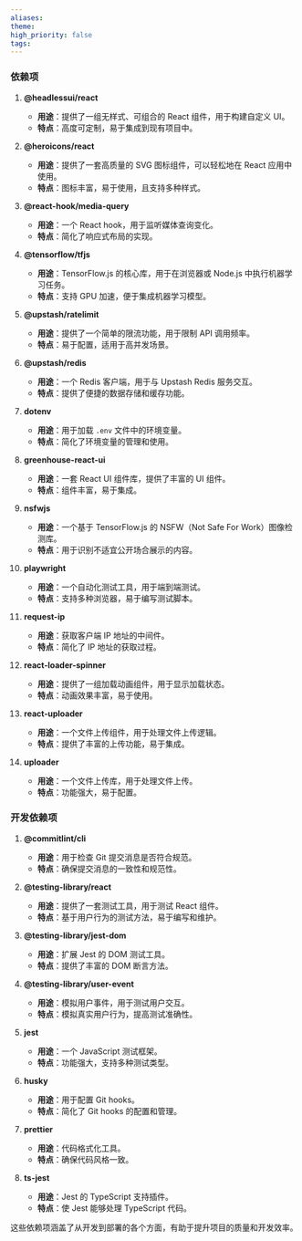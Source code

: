 ```yaml
---
aliases: 
theme: 
high_priority: false
tags:
---
```

### 依赖项

1. **@headlessui/react**
    
    - **用途**：提供了一组无样式、可组合的 React 组件，用于构建自定义 UI。
    - **特点**：高度可定制，易于集成到现有项目中。
2. **@heroicons/react**
    
    - **用途**：提供了一套高质量的 SVG 图标组件，可以轻松地在 React 应用中使用。
    - **特点**：图标丰富，易于使用，且支持多种样式。
3. **@react-hook/media-query**
    
    - **用途**：一个 React hook，用于监听媒体查询变化。
    - **特点**：简化了响应式布局的实现。
4. **@tensorflow/tfjs**
    
    - **用途**：TensorFlow.js 的核心库，用于在浏览器或 Node.js 中执行机器学习任务。
    - **特点**：支持 GPU 加速，便于集成机器学习模型。
5. **@upstash/ratelimit**
    
    - **用途**：提供了一个简单的限流功能，用于限制 API 调用频率。
    - **特点**：易于配置，适用于高并发场景。
6. **@upstash/redis**
    
    - **用途**：一个 Redis 客户端，用于与 Upstash Redis 服务交互。
    - **特点**：提供了便捷的数据存储和缓存功能。
7. **dotenv**
    
    - **用途**：用于加载 `.env` 文件中的环境变量。
    - **特点**：简化了环境变量的管理和使用。
8. **greenhouse-react-ui**
    
    - **用途**：一套 React UI 组件库，提供了丰富的 UI 组件。
    - **特点**：组件丰富，易于集成。
9. **nsfwjs**
    
    - **用途**：一个基于 TensorFlow.js 的 NSFW（Not Safe For Work）图像检测库。
    - **特点**：用于识别不适宜公开场合展示的内容。
10. **playwright**
    
    - **用途**：一个自动化测试工具，用于端到端测试。
    - **特点**：支持多种浏览器，易于编写测试脚本。
11. **request-ip**
    
    - **用途**：获取客户端 IP 地址的中间件。
    - **特点**：简化了 IP 地址的获取过程。
12. **react-loader-spinner**
    
    - **用途**：提供了一组加载动画组件，用于显示加载状态。
    - **特点**：动画效果丰富，易于使用。
13. **react-uploader**
    
    - **用途**：一个文件上传组件，用于处理文件上传逻辑。
    - **特点**：提供了丰富的上传功能，易于集成。
14. **uploader**
    
    - **用途**：一个文件上传库，用于处理文件上传。
    - **特点**：功能强大，易于配置。

### 开发依赖项

1. **@commitlint/cli**
    
    - **用途**：用于检查 Git 提交消息是否符合规范。
    - **特点**：确保提交消息的一致性和规范性。
2. **@testing-library/react**
    
    - **用途**：提供了一套测试工具，用于测试 React 组件。
    - **特点**：基于用户行为的测试方法，易于编写和维护。
3. **@testing-library/jest-dom**
    
    - **用途**：扩展 Jest 的 DOM 测试工具。
    - **特点**：提供了丰富的 DOM 断言方法。
4. **@testing-library/user-event**
    
    - **用途**：模拟用户事件，用于测试用户交互。
    - **特点**：模拟真实用户行为，提高测试准确性。
5. **jest**
    
    - **用途**：一个 JavaScript 测试框架。
    - **特点**：功能强大，支持多种测试类型。
6. **husky**
    
    - **用途**：用于配置 Git hooks。
    - **特点**：简化了 Git hooks 的配置和管理。
7. **prettier**
    
    - **用途**：代码格式化工具。
    - **特点**：确保代码风格一致。
8. **ts-jest**
    
    - **用途**：Jest 的 TypeScript 支持插件。
    - **特点**：使 Jest 能够处理 TypeScript 代码。

这些依赖项涵盖了从开发到部署的各个方面，有助于提升项目的质量和开发效率。